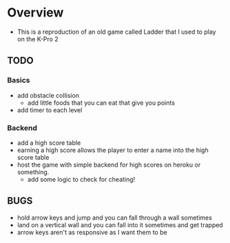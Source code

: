 # Overview
- This is a reproduction of an old game called Ladder that I used to play on the K-Pro 2

## TODO
### Basics
- add obstacle collision
    - add little foods that you can eat that give you points
- add timer to each level

### Backend
- add a high score table 
- earning a high score allows the player to enter a name into the high score table
- host the game with simple backend for high scores on heroku or something. 
    - add some logic to check for cheating!


## BUGS
- hold arrow keys and jump and you can fall through a wall sometimes
- land on a vertical wall and you can fall into it sometimes and get trapped
- arrow keys aren't as responsive as I want them to be